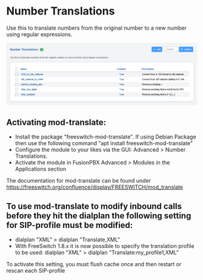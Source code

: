 # Number Translations

Use this to translate numbers from the original number to a new number
using regular expressions.

![image](../_static/images/advanced/number_translations/fusionpbx_number_translations1.png)

## Activating mod-translate:

- Install the package "freeswitch-mod-translate". If using
  Debian Package then use the following command "apt install
  freeswitch-mod-translate"
- Configure the module to your likes via the GUI: Advanced >
  Number Translations.
- Activate the module in FusionPBX Advanced > Modules in the
  Applications section

The documentation for mod-translate can be found under
<https://freeswitch.org/confluence/display/FREESWITCH/mod_translate>

## To use mod-translate to modify inbound calls before they hit the dialplan the following setting for SIP-profile must be modified:

 - dialplan "XML" > dialplan "Translate,XML"
 - With FreeSwitch 1.8.x it is now possible to specify the translation profile to be used: dialplan "XML" > dialplan "Translate:my_profile1,XML"

To activate this setting, you must flush cache once and then restart or
rescan each SIP-profile
